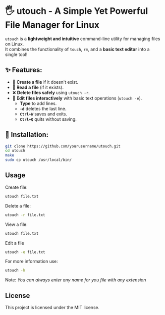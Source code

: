 # 🖐️ utouch - A Simple Yet Powerful File Manager for Linux

`utouch` is a **lightweight and intuitive** command-line utility for managing files on Linux.  
It combines the functionality of `touch`, `rm`, and a **basic text editor** into a single tool!

## ✨ Features:
- 📁 **Create a file** if it doesn't exist.
- 📖 **Read a file** (if it exists).
- ❌ **Delete files safely** using `utouch -r`.
- 📝 **Edit files interactively** with basic text operations (`utouch -e`).
  - **Type** to add lines.
  - **`-d`** deletes the last line.
  - **`Ctrl+W`** saves and exits.
  - **`Ctrl+Q`** quits without saving.

## 🚀 Installation:
```bash
git clone https://github.com/yourusername/utouch.git
cd utouch
make
sudo cp utouch /usr/local/bin/
```

## Usage
Create file:
```bash
utouch file.txt
```
Delete a file:
```bash
utouch -r file.txt
```
View a file:
```bash
utouch file.txt
```
Edit a file
```bash
utouch -e file.txt
```
For more information use:
```bash
utouch -h
```
Note: *You can always enter any name for you file with any extension*

## License
This project is licensed under the MIT license.
